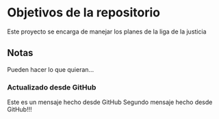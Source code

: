 # Objetivos de la repositorio

Este proyecto se encarga de manejar los planes de la liga de la justicia


## Notas
Pueden hacer lo que quieran...



### Actualizado desde GitHub
Este es un mensaje hecho desde GitHub
Segundo mensaje hecho desde GitHub!!!
